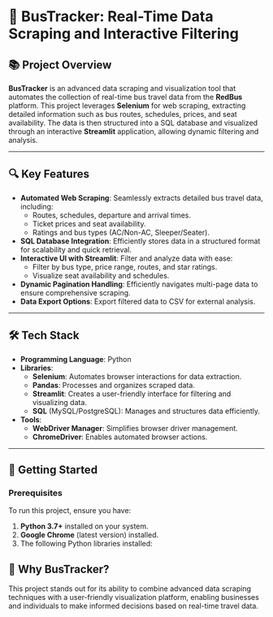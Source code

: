 # 🚌 BusTracker: Real-Time Data Scraping and Interactive Filtering

## 📚 Project Overview
**BusTracker** is an advanced data scraping and visualization tool that automates the collection of real-time bus travel data from the **RedBus** platform. This project leverages **Selenium** for web scraping, extracting detailed information such as bus routes, schedules, prices, and seat availability. The data is then structured into a SQL database and visualized through an interactive **Streamlit** application, allowing dynamic filtering and analysis.

---

## 🔍 Key Features
- **Automated Web Scraping**: Seamlessly extracts detailed bus travel data, including:
  - Routes, schedules, departure and arrival times.
  - Ticket prices and seat availability.
  - Ratings and bus types (AC/Non-AC, Sleeper/Seater).
- **SQL Database Integration**: Efficiently stores data in a structured format for scalability and quick retrieval.
- **Interactive UI with Streamlit**: Filter and analyze data with ease:
  - Filter by bus type, price range, routes, and star ratings.
  - Visualize seat availability and schedules.
- **Dynamic Pagination Handling**: Efficiently navigates multi-page data to ensure comprehensive scraping.
- **Data Export Options**: Export filtered data to CSV for external analysis.

---

## 🛠️ Tech Stack
- **Programming Language**: Python
- **Libraries**:
  - **Selenium**: Automates browser interactions for data extraction.
  - **Pandas**: Processes and organizes scraped data.
  - **Streamlit**: Creates a user-friendly interface for filtering and visualizing data.
  - **SQL** (MySQL/PostgreSQL): Manages and structures data efficiently.
- **Tools**:
  - **WebDriver Manager**: Simplifies browser driver management.
  - **ChromeDriver**: Enables automated browser actions.

---

## 🚀 Getting Started

### Prerequisites
To run this project, ensure you have:
1. **Python 3.7+** installed on your system.
2. **Google Chrome** (latest version) installed.
3. The following Python libraries installed:

## 🌟 Why BusTracker?
This project stands out for its ability to combine advanced data scraping techniques with a user-friendly visualization platform, enabling businesses and individuals to make informed decisions based on real-time travel data.
  
